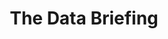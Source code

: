---
# This topic lives at
# https://digital.gov/topics/the-data-briefing

# Topic Title
title: "The Data Briefing"

# description — keep it short and clear
# summary: ""

# Weight
weight: 1

# For more information on managing topics,
# see https://github.com/GSA/digitalgov.gov/wiki/topics
---